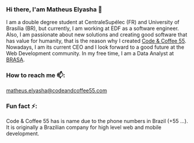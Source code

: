 ### Hi there, I'am Matheus Elyasha 👋

I am a double degree student at CentraleSupélec (FR) and University of Brasília (BR), but currently, I am working at EDF as a software engineer. Also, I am passionate about new solutions and creating good software that has value for humanity, that is the reason why I created [Code & Coffee 55](https://github.com/codeandcoffee55). Nowadays, I am its current CEO and I look forward to a good future at the Web Development community. In my free time, I am a Data Analyst at [BRASA](https://www.gobrasa.org/).

### How to reach me 📫:

matheus.elyasha@codeandcoffee55.com


### Fun fact ⚡: 

Code & Coffee 55 has is name due to the phone numbers in Brazil (+55 ...). It is originally a Brazilian company for high level web and mobile development.


<!--
**elyasha/elyasha** is a ✨ _special_ ✨ repository because its `README.md` (this file) appears on your GitHub profile.

Here are some ideas to get you started:

- 🔭 I’m currently working on ...
- 🌱 I’m currently learning ...
- 👯 I’m looking to collaborate on ...
- 🤔 I’m looking for help with ...
- 💬 Ask me about ...
- 😄 Pronouns: ...

-->
